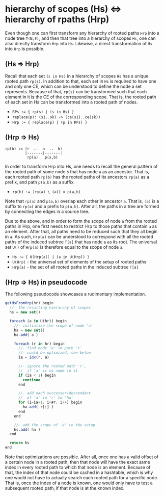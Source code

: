 
<!-- ======================================================================= -->
# hierarchy of scopes (Hs) <=> hierarchy of rpaths (Hrp)

Even though one can first transform any hierarchy of rooted paths `Hrp` into a
node tree `T(N,E)`, and then that tree into a hierarchy of scopes `Hs`, one can
also directly transform `Hrp` into `Hs`. Likewise, a direct transformation of
`Hs` into `Hrp` is possible.

<!-- ======================================================================= -->
## (Hs => Hrp)

Recall that each set `(s in Hs)` in a hierarchy of scopes `Hs` has a unique
rooted path `rp(s)`. In addition to that, each set in `Hs` is required to have
one and only one CE, which can be understood to define the node a set represents.
Because of that, `rp(s)` can be transformed such that each element in it is the
CE of the corresponding scope. That is, the rooted path of each set in Hs can
be transformed into a rooted path of nodes.

* `RPs := { rp(s) | (s in Hs) }`
* `replace(p): (s1..sk) -> (ce(s1)..ce(sk))`
* `Hrp := { replace(p) | (p in RPs) }`

<!-- ======================================================================= -->
## (Hrp => Hs)

```
rp(b) := (r  ..  a  ..  b)
         |-------|-------|
          rp(a)   p(a,b)
```

In order to transform Hrp into Hs, one needs to recall the general pattern of
the rooted path of some node `b` that has node `a` as an ancestor. That is,
each rooted path `rp(b)` has the rooted paths of its ancestors `rp(a)` as a
prefix, and path `p(a,b)` as a suffix.

* `rp(b) := (rp(a) \ (a)) × p(a,b)`

Note that `rp(a)` and `p(a,b)` overlap each other in ancestor `a`. That is,
`(a)` is a suffix to `rp(a)` and a prefix to `p(a,b)`. After all, the paths
in a tree are formed by connecting the edges in a source tree.

Due to the above, and in order to form the scope of node `a` from the rooted
paths in Hrp, one first needs to restrict Hrp to those paths that contain `a`
as an element. After that, all paths need to be reduced such that they all
begin in `a`. As such, `Hrp(a)` can be understood to correspond with all the
rooted paths of the induced subtree `T[a]` that has node `a` as its root. The
universal set `U()` of `Hrp(a)` is therefore equal to the scope of node `a`.

* `Hs := { U(Hrp(a)) | (a in U(Hrp)) }`
* `U(Hrp)` - the universal set of elements of the setup of rooted paths
* `Hrp(a)` - the set of all rooted paths in the induced subtree `T[a]`

<!-- ======================================================================= -->
## (Hrp => Hs) in pseudocode

The following pseudocode showcases a rudimentary implementation.

```js
getHsFromHrp(hr) begin
  //- the resulting hierarchy of scopes
  hs = new set()

  foreach (a in U(hr)) begin
    //- initialize the scope of node 'a'
    ha = new set()
    ha.add( a )

    foreach (r in hr) begin
      //- find node 'a' in path 'r'
      //- could be optimized, see below
      ia = idx(r, a)

      //- ignore the rooted path 'r',
      //  if 'a' is no node in it
      if (ia < 1) begin
        continue
      end

      //- add each successor/descendant
      //  of 'a' in 'r' to 'ha'
      for (i=ia+1; i<#r; i++) begin
        ha.add( r[i] )
      end
    end

    //- add the scope of 'a' to the setup
    hs.add( ha )
  end

  return hs
end
```

Note that optimizations are possible. After all, once one has a valid offset
of a certain node in a rooted path, then that node will have the exact same
index in every rooted path to which that node is an element. Because of that,
the index of that node could be cached in a hashtable, which is why one would
not have to actually search each rooted path for a specific node. That is,
once the index of a node is known, one would only have to test a subsequent
rooted path, if that node is at the known index.
